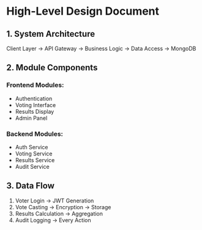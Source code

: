 # High-Level Design Document

## 1. System Architecture
Client Layer → API Gateway → Business Logic → Data Access → MongoDB



## 2. Module Components
### Frontend Modules:
- Authentication
- Voting Interface
- Results Display
- Admin Panel

### Backend Modules:
- Auth Service
- Voting Service
- Results Service
- Audit Service

## 3. Data Flow
1. Voter Login → JWT Generation
2. Vote Casting → Encryption → Storage
3. Results Calculation → Aggregation
4. Audit Logging → Every Action